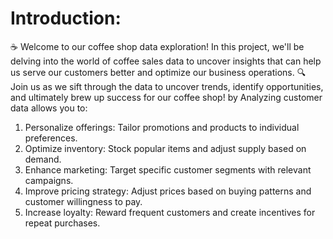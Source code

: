 # Introduction:
☕️ Welcome to our coffee shop data exploration! In this project, we'll be delving into the world of coffee sales data to uncover insights that can help us serve our customers better and optimize our business operations.
🔍 Join us as we sift through the data to uncover trends, identify opportunities, and ultimately brew up success for our coffee shop!
 by Analyzing customer data  allows you to:
1. Personalize offerings: Tailor promotions and products to individual preferences.
2. Optimize inventory: Stock popular items and adjust supply based on demand.
3. Enhance marketing: Target specific customer segments with relevant campaigns.
4. Improve pricing strategy: Adjust prices based on buying patterns and customer willingness to pay.
5. Increase loyalty: Reward frequent customers and create incentives for repeat purchases.
